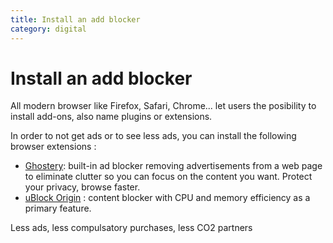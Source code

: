 ```yaml
---
title: Install an add blocker
category: digital
---
```


# Install an add blocker

All modern browser like Firefox, Safari, Chrome... let users the posibility to install add-ons, also name plugins or extensions.

In order to not get ads or to see less ads, you can install the following browser extensions :

- [Ghostery](https://addons.mozilla.org/da/firefox/addon/ghostery/): built-in ad blocker removing advertisements from a web page to eliminate clutter so you can focus on the content you want. Protect your privacy, browse faster.
- [uBlock Origin](https://addons.mozilla.org/da/firefox/addon/ublock-origin/) : content blocker with CPU and memory efficiency as a primary feature.

Less ads, less compulsatory purchases, less CO2 partners
